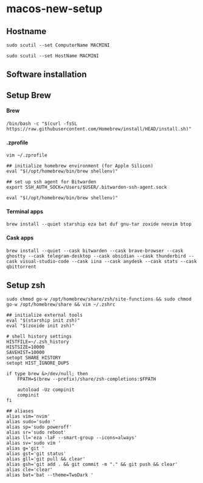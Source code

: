 # macos-new-setup

## Hostname

```shell
sudo scutil --set ComputerName MACMINI
```

```shell
sudo scutil --set HostName MACMINI
```

## Software installation

## Setup Brew

#### Brew

```shell
/bin/bash -c "$(curl -fsSL https://raw.githubusercontent.com/Homebrew/install/HEAD/install.sh)"
```

#### .zprofile

```shell
vim ~/.zprofile
```

```shell
## initialize homebrew environment (for Apple Silicon)
eval "$(/opt/homebrew/bin/brew shellenv)"

## set up ssh agent for Bitwarden
export SSH_AUTH_SOCK=/Users/$USER/.bitwarden-ssh-agent.sock
```

```shell
eval "$(/opt/homebrew/bin/brew shellenv)"
```

#### Terminal apps

```shell
brew install --quiet starship eza bat duf gnu-tar zoxide neovim btop
```

#### Cask apps

```shell
brew install --quiet --cask bitwarden --cask brave-browser --cask ghostty --cask telegram-desktop --cask obsidian --cask thunderbird --cask visual-studio-code --cask iina --cask anydesk --cask stats --cask qbittorrent
```

## Setup zsh

```shell
sudo chmod go-w /opt/homebrew/share/zsh/site-functions && sudo chmod go-w /opt/homebrew/share && vim ~/.zshrc
```

```shell
## initialize external tools
eval "$(starship init zsh)"
eval "$(zoxide init zsh)"

# shell history settings
HISTFILE=~/.zsh_history
HISTSIZE=10000
SAVEHIST=10000
setopt SHARE_HISTORY
setopt HIST_IGNORE_DUPS

if type brew &>/dev/null; then
    FPATH=$(brew --prefix)/share/zsh-completions:$FPATH

    autoload -Uz compinit
    compinit
fi

## aliases
alias vim='nvim'
alias sudo='sudo '
alias sp='sudo poweroff'
alias sr='sudo reboot'
alias ll='eza -laF --smart-group --icons=always'
alias sv='sudo vim '
alias g='git '
alias gst='git status'
alias gll='git pull && clear'
alias gsh='git add . && git commit -m "." && git push && clear'
alias cle='clear'
alias bat='bat --theme=TwoDark '
```





